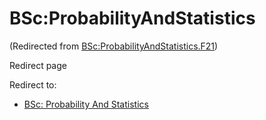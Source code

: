 






BSc:ProbabilityAndStatistics
============================



(Redirected from [BSc:ProbabilityAndStatistics.F21](/index.php?title=BSc:ProbabilityAndStatistics.F21&redirect=no "BSc:ProbabilityAndStatistics.F21"))  

Redirect page


Redirect to:

* [BSc: Probability And Statistics](/index.php/BSc:_Probability_And_Statistics "BSc: Probability And Statistics")










